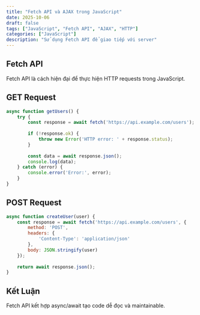 ```yaml
---
title: "Fetch API và AJAX trong JavaScript"
date: 2025-10-06
draft: false
tags: ["JavaScript", "Fetch API", "AJAX", "HTTP"]
categories: ["JavaScript"]
description: "Sử dụng Fetch API để giao tiếp với server"
---
```


## Fetch API

Fetch API là cách hiện đại để thực hiện HTTP requests trong JavaScript.

## GET Request

```javascript
async function getUsers() {
    try {
        const response = await fetch('https://api.example.com/users');
        
        if (!response.ok) {
            throw new Error('HTTP error: ' + response.status);
        }
        
        const data = await response.json();
        console.log(data);
    } catch (error) {
        console.error('Error:', error);
    }
}
```

## POST Request

```javascript
async function createUser(user) {
    const response = await fetch('https://api.example.com/users', {
        method: 'POST',
        headers: {
            'Content-Type': 'application/json'
        },
        body: JSON.stringify(user)
    });
    
    return await response.json();
}
```

## Kết Luận

Fetch API kết hợp async/await tạo code dễ đọc và maintainable.
